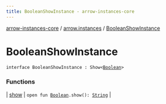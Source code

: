 ```yaml
---
title: BooleanShowInstance - arrow-instances-core
---
```


[arrow-instances-core](../../index.html) / [arrow.instances](../index.html) / [BooleanShowInstance](./index.html)

# BooleanShowInstance

`interface BooleanShowInstance : Show<`[`Boolean`](https://kotlinlang.org/api/latest/jvm/stdlib/kotlin/-boolean/index.html)`>`

### Functions

| [show](show.html) | `open fun `[`Boolean`](https://kotlinlang.org/api/latest/jvm/stdlib/kotlin/-boolean/index.html)`.show(): `[`String`](https://kotlinlang.org/api/latest/jvm/stdlib/kotlin/-string/index.html) |


